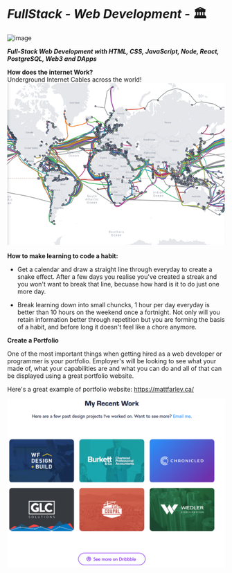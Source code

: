 # <em>FullStack - Web Development</em> - 🏛️

![image](/Images/Banner.png)

**_Full-Stack Web Development with HTML, CSS, JavaScript, Node, React, PostgreSQL, Web3 and DApps_**

**How does the internet Work?**
<br>
Underground Internet Cables across the world!
![image](/Images/SubmarineCableMap.PNG)

**How to make learning to code a habit:**

- Get a calendar and draw a straight line through everyday to create a snake effect. After a few days you realise you've created a streak and you won't want to break that line, becuase how hard is it to do just one more day.

- Break learning down into small chuncks, 1 hour per day everyday is better than 10 hours on the weekend once a fortnight. Not only will you retain information better through repetition but you are forming the basis of a habit, and before long it doesn't feel like a chore anymore.

**Create a Portfolio**

One of the most important things when getting hired as a web developer or programmer is your portfolio. Employer's will be looking to see what your made of, what your capabilities are and what you can do and all of that can be displayed using a great portfolio website.

Here's a great example of portfolio website:
https://mattfarley.ca/

![image](/Images/exampleportfoliopage.PNG)
